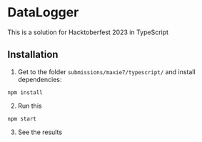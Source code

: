 # DataLogger

This is a solution for Hacktoberfest 2023 in TypeScript

## Installation

1. Get to the folder `submissions/maxie7/typescript/` and install dependencies:

```
npm install
```

2. Run this

```
npm start
```

3. See the results